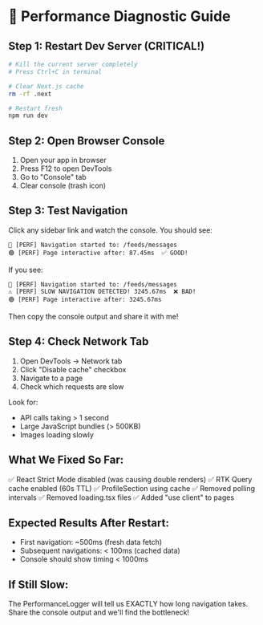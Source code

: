 # 🚀 Performance Diagnostic Guide

## Step 1: Restart Dev Server (CRITICAL!)

```bash
# Kill the current server completely
# Press Ctrl+C in terminal

# Clear Next.js cache
rm -rf .next

# Restart fresh
npm run dev
```

## Step 2: Open Browser Console

1. Open your app in browser
2. Press F12 to open DevTools
3. Go to "Console" tab
4. Clear console (trash icon)

## Step 3: Test Navigation

Click any sidebar link and watch the console. You should see:

```
🔵 [PERF] Navigation started to: /feeds/messages
🟢 [PERF] Page interactive after: 87.45ms  ✅ GOOD!
```

If you see:
```
🔵 [PERF] Navigation started to: /feeds/messages
⚠️ [PERF] SLOW NAVIGATION DETECTED! 3245.67ms  ❌ BAD!
🟢 [PERF] Page interactive after: 3245.67ms
```

Then copy the console output and share it with me!

## Step 4: Check Network Tab

1. Open DevTools → Network tab
2. Click "Disable cache" checkbox
3. Navigate to a page
4. Check which requests are slow

Look for:
- API calls taking > 1 second
- Large JavaScript bundles (> 500KB)
- Images loading slowly

## What We Fixed So Far:

✅ React Strict Mode disabled (was causing double renders)
✅ RTK Query cache enabled (60s TTL)
✅ ProfileSection using cache
✅ Removed polling intervals
✅ Removed loading.tsx files
✅ Added "use client" to pages

## Expected Results After Restart:

- First navigation: ~500ms (fresh data fetch)
- Subsequent navigations: < 100ms (cached data)
- Console should show timing < 1000ms

## If Still Slow:

The PerformanceLogger will tell us EXACTLY how long navigation takes.
Share the console output and we'll find the bottleneck!
